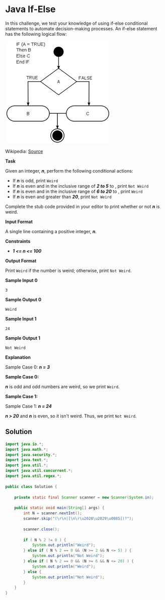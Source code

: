 # Java If-Else

In this challenge, we test your knowledge of using if-else conditional statements to automate decision-making processes. An if-else statement has the following logical flow:

![if-else-image](https://github.com/rbrummer-jhb/hackerrank/blob/main/java/images/if-else-image.png)

Wikipedia: [Source](https://en.wikipedia.org/wiki/Conditional_%28computer_programming%29)

**Task**

Given an integer, **_n_**, perform the following conditional actions:

* If **_n_** is odd, print `Weird`
* If **_n_** is even and in the inclusive range of **_2 to 5_** to , print `Not Weird`
* If **_n_** is even and in the inclusive range of **_6 to 20_** to , print `Weird`
* If **_n_** is even and greater than **_20_**, print `Not Weird`

Complete the stub code provided in your editor to print whether or not **_n_** is weird.

**Input Format**

A single line containing a positive integer, **_n_**.

**Constraints**

* **_1 <= n <= 100_**

**Output Format**

Print `Weird` if the number is weird; otherwise, print `Not Weird`.

**Sample Input 0**

```
3
```

**Sample Output 0**

```
Weird
```

**Sample Input 1**

```
24
```

**Sample Output 1**

```
Not Weird
```

**Explanation**

Sample Case 0: **_n = 3_**

**Sample Case 0:**

**_n_** is odd and odd numbers are weird, so we print `Weird`.

**Sample Case 1:**

Sample Case 1: **_n = 24_**

**_n > 20_** and **_n_** is even, so it isn't weird. Thus, we print `Not Weird`.

## Solution

```java
import java.io.*;
import java.math.*;
import java.security.*;
import java.text.*;
import java.util.*;
import java.util.concurrent.*;
import java.util.regex.*;

public class Solution {

    private static final Scanner scanner = new Scanner(System.in);

    public static void main(String[] args) {
        int N = scanner.nextInt();
        scanner.skip("(\r\n|[\n\r\u2028\u2029\u0085])?");

        scanner.close();
        
        if ( N % 2 != 0 ) {
            System.out.println("Weird");
        } else if ( N % 2 == 0 && (N >= 2 && N <= 5) ) {
            System.out.println("Not Weird");
        } else if ( N % 2 == 0 && (N >= 6 && N <= 20) ) {
            System.out.println("Weird");
        } else {
            System.out.println("Not Weird");
        }
    }
}
```
